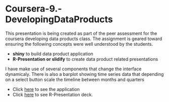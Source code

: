 # Coursera-9.-DevelopingDataProducts
This presentation is being created as part of the peer assessment for the coursera developing data products class. The assignment is geared toward ensuring the following concepts were well understood by the students.
- **shiny** to build data product application
- **R-Presentation or slidify** to create data product related presentations

I have make use of several components that change the interface dynamicaly. There is also a barplot showing time series data that depending on a select button scale the timeline between months and quarters

- Click [here](https://mahdsip.shinyapps.io/Shinny/) to see the application
- Click [here](http://rpubs.com/mahdsip/413135) to see R-Presentation deck.


